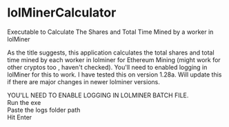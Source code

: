 # lolMinerCalculator
Executable to Calculate The Shares and Total Time Mined by a worker in lolMiner <br />

As the title suggests, this application calculates the total shares and total time mined by each worker in lolminer for Ethereum Mining (might work for other cryptos too , haven't checked). You'll need to enabled logging in lolMiner for this to work. I have tested this on version 1.28a. Will update this if there are major changes in newer lolminer versions.

YOU'LL NEED TO ENABLE LOGGING IN LOLMINER BATCH FILE. <br />
Run the exe <br />
Paste the logs folder path <br />
Hit Enter <br />
